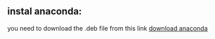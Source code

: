 ## instal anaconda:
you need to download the .deb file from this link
[download anaconda ](https://www.anaconda.com/products/individual/download-success)
